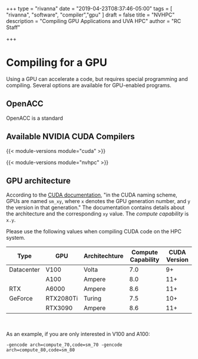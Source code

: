 +++
type = "rivanna"
date = "2019-04-23T08:37:46-05:00"
tags = [
  "rivanna", "software", "compiler","gpu"
]
draft = false
title = "NVHPC"
description = "Compiling GPU Applications and UVA HPC"
author = "RC Staff"

+++

# Compiling for a GPU

Using a GPU can accelerate a code, but requires special programming and compiling.  Several options are available for GPU-enabled programs.

## OpenACC

OpenACC is a standard

## Available NVIDIA CUDA Compilers

{{< module-versions module="cuda" >}}

{{< module-versions module="nvhpc" >}}

## GPU architecture
According to the [CUDA documentation](https://docs.nvidia.com/cuda/cuda-compiler-driver-nvcc/index.html#gpu-feature-list), "in the CUDA naming scheme, GPUs are named `sm_xy`, where `x` denotes the GPU generation number, and `y` the version in that generation." The documentation contains details about the architecture and the corresponding `xy` value. The *compute capability* is `x.y`.

Please use the following values when compiling CUDA code on the HPC system.

| Type | GPU | Architechture | Compute Capability | CUDA Version |
| --- | --- |  --- | --- | --- |
| Datacenter |V100      | Volta  | 7.0 | 9+ |
|            |A100      | Ampere | 8.0 | 11+ |
| RTX        |A6000     | Ampere | 8.6 | 11+ |
| GeForce    |RTX2080Ti | Turing | 7.5 | 10+ |
|            |RTX3090   | Ampere | 8.6 | 11+ |

<br>

As an example, if you are only interested in V100 and A100:
```
-gencode arch=compute_70,code=sm_70 -gencode arch=compute_80,code=sm_80
```
